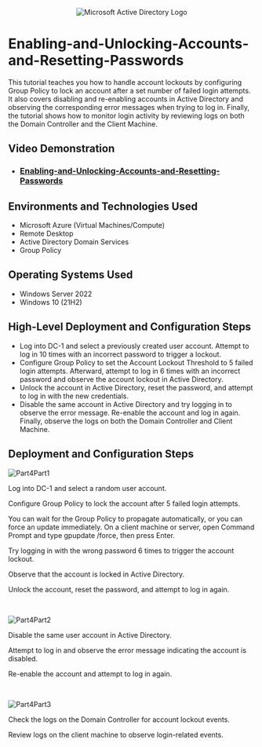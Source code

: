 <p align="center">
<img src="https://i.imgur.com/pU5A58S.png" alt="Microsoft Active Directory Logo"/>
</p>

<h1>Enabling-and-Unlocking-Accounts-and-Resetting-Passwords</h1>
This tutorial teaches you how to handle account lockouts by configuring Group Policy to lock an account after a set number of failed login attempts. It also covers disabling and re-enabling accounts in Active Directory and observing the corresponding error messages when trying to log in. Finally, the tutorial shows how to monitor login activity by reviewing logs on both the Domain Controller and the Client Machine.<br />


<h2>Video Demonstration</h2>

- ### [Enabling-and-Unlocking-Accounts-and-Resetting-Passwords](https://youtu.be/mQrzdTbR4ow?si=wkTwGXYv1dokEdKX)

<h2>Environments and Technologies Used</h2>

- Microsoft Azure (Virtual Machines/Compute)
- Remote Desktop
- Active Directory Domain Services
- Group Policy


<h2>Operating Systems Used </h2>

- Windows Server 2022
- Windows 10 (21H2)

<h2>High-Level Deployment and Configuration Steps</h2>

- Log into DC-1 and select a previously created user account. Attempt to log in 10 times with an incorrect password to trigger a lockout.
- Configure Group Policy to set the Account Lockout Threshold to 5 failed login attempts. Afterward, attempt to log in 6 times with an incorrect password and observe the account lockout in Active Directory.
- Unlock the account in Active Directory, reset the password, and attempt to log in with the new credentials.
- Disable the same account in Active Directory and try logging in to observe the error message. Re-enable the account and log in again. Finally, observe the logs on both the Domain Controller and Client Machine.

<h2>Deployment and Configuration Steps</h2>

<p>


![Part4Part1](https://github.com/user-attachments/assets/7766f28b-4dce-4fcc-b974-5abc081dc6b1)



</p>
<p>
Log into DC-1 and select a random user account.

Configure Group Policy to lock the account after 5 failed login attempts.

You can wait for the Group Policy to propagate automatically, or you can force an update immediately.
On a client machine or server, open Command Prompt and type gpupdate /force, then press Enter.

Try logging in with the wrong password 6 times to trigger the account lockout.

Observe that the account is locked in Active Directory.

Unlock the account, reset the password, and attempt to log in again.
</p>
<br />

<p>


![Part4Part2](https://github.com/user-attachments/assets/62d6d874-9610-41c5-bb3c-24c3156c2343)



</p>
<p>
Disable the same user account in Active Directory.
  
Attempt to log in and observe the error message indicating the account is disabled.

Re-enable the account and attempt to log in again.

</p>
<br />


![Part4Part3](https://github.com/user-attachments/assets/5028d2d2-cdfd-4f2a-bca6-54a469e015bb)



</p>
<p>
Check the logs on the Domain Controller for account lockout events.
  
Review logs on the client machine to observe login-related events.
</p>
<br />
